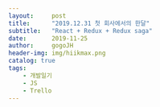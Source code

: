 ```yaml
---
layout:     post
title:      "2019.12.31 첫 회사에서의 한달"
subtitle:   "React + Redux + Redux saga"
date:       2019-11-25
author:     gogoJH
header-img: img/hiikmax.png
catalog: true
tags:
    - 개발일기
    - JS
    - Trello
---
```


<!--stackedit_data:
eyJoaXN0b3J5IjpbLTIxMTI3MjYyLC0xMzU1NzcwMzFdfQ==
-->